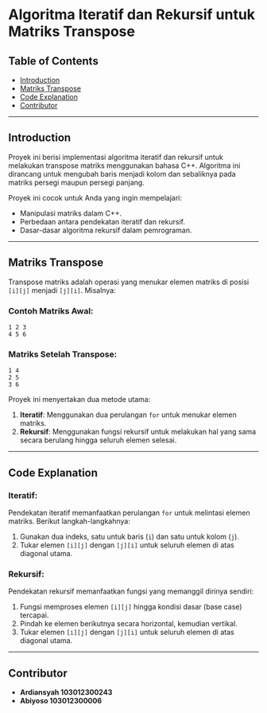 # Algoritma Iteratif dan Rekursif untuk Matriks Transpose

## Table of Contents

- [Introduction](#introduction)
- [Matriks Transpose](#matriks-transpose)
- [Code Explanation](#code-explanation)
- [Contributor](#contributor)

---

## Introduction

Proyek ini berisi implementasi algoritma iteratif dan rekursif untuk melakukan transpose matriks menggunakan bahasa C++. Algoritma ini dirancang untuk mengubah baris menjadi kolom dan sebaliknya pada matriks persegi maupun persegi panjang.

Proyek ini cocok untuk Anda yang ingin mempelajari:
- Manipulasi matriks dalam C++.
- Perbedaan antara pendekatan iteratif dan rekursif.
- Dasar-dasar algoritma rekursif dalam pemrograman.

---

## Matriks Transpose

Transpose matriks adalah operasi yang menukar elemen matriks di posisi `[i][j]` menjadi `[j][i]`. Misalnya:

### Contoh Matriks Awal:
```
1 2 3
4 5 6
```

### Matriks Setelah Transpose:
```
1 4
2 5
3 6
```

Proyek ini menyertakan dua metode utama:
1. **Iteratif**: Menggunakan dua perulangan `for` untuk menukar elemen matriks.
2. **Rekursif**: Menggunakan fungsi rekursif untuk melakukan hal yang sama secara berulang hingga seluruh elemen selesai.

---

## Code Explanation

### Iteratif:
Pendekatan iteratif memanfaatkan perulangan `for` untuk melintasi elemen matriks. Berikut langkah-langkahnya:
1. Gunakan dua indeks, satu untuk baris (`i`) dan satu untuk kolom (`j`).
2. Tukar elemen `[i][j]` dengan `[j][i]` untuk seluruh elemen di atas diagonal utama.

### Rekursif:
Pendekatan rekursif memanfaatkan fungsi yang memanggil dirinya sendiri:
1. Fungsi memproses elemen `[i][j]` hingga kondisi dasar (base case) tercapai.
2. Pindah ke elemen berikutnya secara horizontal, kemudian vertikal.
3. Tukar elemen `[i][j]` dengan `[j][i]` untuk seluruh elemen di atas diagonal utama.

---

## Contributor

- **Ardiansyah 103012300243**
- **Abiyoso 103012300006**
